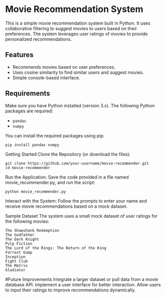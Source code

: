 # Movie Recommendation System

This is a simple movie recommendation system built in Python. It uses collaborative filtering to suggest movies to users based on their preferences. The system leverages user ratings of movies to provide personalized recommendations.

## Features

- Recommends movies based on user preferences.
- Uses cosine similarity to find similar users and suggest movies.
- Simple console-based interface.

## Requirements

Make sure you have Python installed (version 3.x). The following Python packages are required:

- `pandas`
- `numpy`

You can install the required packages using pip:

```bash
pip install pandas numpy
```
Getting Started
Clone the Repository (or download the files):

```
git clone https://github.com/your-username/movie-recommender.git
cd movie-recommender
```
Run the Application: Save the code provided in a file named movie_recommender.py, and run the script:
```
python movie_recommender.py
```
Interact with the System: Follow the prompts to enter your name and receive movie recommendations based on a mock dataset.

Sample Dataset
The system uses a small mock dataset of user ratings for the following movies:
```
The Shawshank Redemption
The Godfather
The Dark Knight
Pulp Fiction
The Lord of the Rings: The Return of the King
Forrest Gump
Inception
Fight Club
The Matrix
Gladiator
```
#Future Improvements
Integrate a larger dataset or pull data from a movie database API.
Implement a user interface for better interaction.
Allow users to input their ratings to improve recommendations dynamically.
